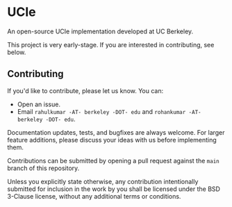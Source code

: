 # UCIe

An open-source UCIe implementation developed at UC Berkeley.

This project is very early-stage. If you are interested in contributing, see below.

## Contributing

If you'd like to contribute, please let us know. You can:
* Open an issue.
* Email `rahulkumar -AT- berkeley -DOT- edu` and `rohankumar -AT- berkeley -DOT- edu`.

Documentation updates, tests, and bugfixes are always welcome.
For larger feature additions, please discuss your ideas with us before implementing them.

Contributions can be submitted by opening a pull request against the `main` branch
of this repository.

Unless you explicitly state otherwise, any contribution intentionally submitted for inclusion
in the work by you shall be licensed under the BSD 3-Clause license, without any additional terms or conditions.
